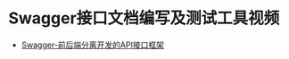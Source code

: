 



# Swagger接口文档编写及测试工具视频

  * [Swagger-前后端分离开发的API接口框架](https://www.bilibili.com/video/av37961314/?spm_id_from=333.788.videocard.1)
